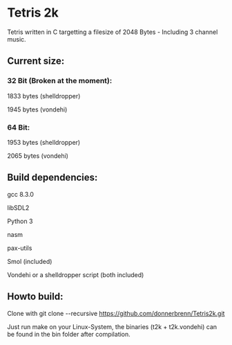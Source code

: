 # Tetris 2k

Tetris written in C targetting a filesize of 2048 Bytes - Including 3 channel music.


## Current size: 

### 32 Bit (Broken at the moment):

1833 bytes (shelldropper)

1945 bytes (vondehi)

### 64 Bit:

1953 bytes (shelldropper)

2065 bytes (vondehi)


## Build dependencies:
gcc 8.3.0

libSDL2

Python 3

nasm

pax-utils

Smol (included)

Vondehi or a shelldropper script (both included)

## Howto build:
Clone with 
git clone --recursive https://github.com/donnerbrenn/Tetris2k.git

Just run make on your Linux-System, the binaries (t2k + t2k.vondehi) can be found in the bin folder after compilation. 
